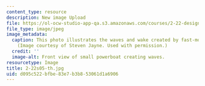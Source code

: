 ```yaml
---
content_type: resource
description: New image Upload
file: https://ol-ocw-studio-app-qa.s3.amazonaws.com/courses/2-22-design-principles-for-ocean-vehicles-13-42-spring-2005/d095c522bfbe83e7b3b853061d1a6906_2-22s05-th.jpg
file_type: image/jpeg
image_metadata:
  caption: This photo illustrates the waves and wake created by fast-moving boats.
    (Image courtesy of Steven Jayne. Used with permission.)
  credit: ''
  image-alt: Front view of small powerboat creating waves.
resourcetype: Image
title: 2-22s05-th.jpg
uid: d095c522-bfbe-83e7-b3b8-53061d1a6906
---
```

